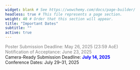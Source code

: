 ```yaml
---
widget: blank # See https://wowchemy.com/docs/page-builder/
headless: true # This file represents a page section.
weight: 40 # Order that this section will appear.
title: "Important Dates"
subtitle: ""
active: true
---
```

<span style=color:grey>Poster Submission Deadline: May 26, 2025 (23:59 AoE)</span>  
<span style=color:grey>Notification of Acceptance: June 23, 2025</span>  
Camera-Ready Submission Deadline: <span style=color:blue;font-weight:bold>July 14, 2025</span>  
Conference Dates: July 29–31, 2025  